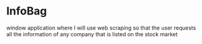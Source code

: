 # InfoBag
window application where I will use web scraping so that the user requests all the information of any company that is listed on the stock market

